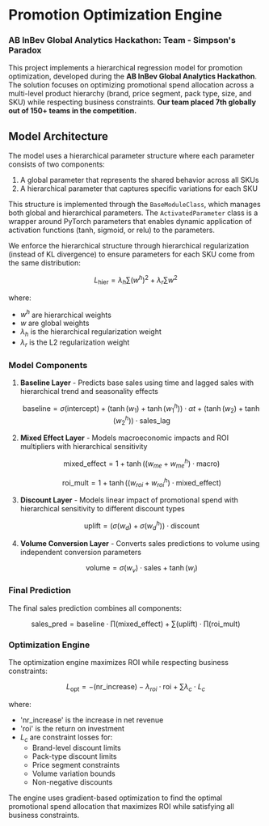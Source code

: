 # Promotion Optimization Engine
### AB InBev Global Analytics Hackathon: Team - Simpson's Paradox

This project implements a hierarchical regression model for promotion optimization, developed during the **AB InBev Global Analytics Hackathon**. The solution focuses on optimizing promotional spend allocation across a multi-level product hierarchy (brand, price segment, pack type, size, and SKU) while respecting business constraints. **Our team placed 7th globally out of 150+ teams in the competition.**

## Model Architecture

The model uses a hierarchical parameter structure where each parameter consists of two components:
1. A global parameter that represents the shared behavior across all SKUs
2. A hierarchical parameter that captures specific variations for each SKU

This structure is implemented through the `BaseModuleClass`, which manages both global and hierarchical parameters. The `ActivatedParameter` class is a wrapper around PyTorch parameters that enables dynamic application of activation functions (tanh, sigmoid, or relu) to the parameters.

We enforce the hierarchical structure through hierarchical regularization (instead of KL divergence) to ensure parameters for each SKU come from the same distribution:

```math
L_{\text{hier}} = \lambda_h \sum(w^h)^2 + \lambda_r \sum w^2
```

where:
- $w^h$ are hierarchical weights
- $w$ are global weights
- $\lambda_h$ is the hierarchical regularization weight
- $\lambda_r$ is the L2 regularization weight

### Model Components

1. **Baseline Layer** - Predicts base sales using time and lagged sales with hierarchical trend and seasonality effects
   ```math
   \text{baseline} = \sigma(\text{intercept}) + (\tanh(w_1) + \tanh(w_1^h)) \cdot \alpha t + (\tanh(w_2) + \tanh(w_2^h)) \cdot \text{sales\_lag}
   ```

2. **Mixed Effect Layer** - Models macroeconomic impacts and ROI multipliers with hierarchical sensitivity
   ```math
   \text{mixed\_effect} = 1 + \tanh((w_{me} + w_{me}^h) \cdot \text{macro})
   ```
   ```math
   \text{roi\_mult} = 1 + \tanh((w_{roi} + w_{roi}^h) \cdot \text{mixed\_effect})
   ```

3. **Discount Layer** - Models linear impact of promotional spend with hierarchical sensitivity to different discount types
   ```math
   \text{uplift} = (\sigma(w_d) + \sigma(w_d^h)) \cdot \text{discount}
   ```

4. **Volume Conversion Layer** - Converts sales predictions to volume using independent conversion parameters
   ```math
   \text{volume} = \sigma(w_v) \cdot \text{sales} + \tanh(w_i)
   ```

### Final Prediction

The final sales prediction combines all components:
```math
\text{sales\_pred} = \text{baseline} \cdot \prod(\text{mixed\_effect}) + \sum(\text{uplift}) \cdot \prod(\text{roi\_mult})
```

### Optimization Engine

The optimization engine maximizes ROI while respecting business constraints:

```math
L_{\text{opt}} = -(\text{nr\_increase}) - \lambda_{roi} \cdot \text{roi} + \sum \lambda_c \cdot L_c
```

where:
- 'nr_increase' is the increase in net revenue
- 'roi' is the return on investment
- $L_c$ are constraint losses for:
  - Brand-level discount limits
  - Pack-type discount limits
  - Price segment constraints
  - Volume variation bounds
  - Non-negative discounts

The engine uses gradient-based optimization to find the optimal promotional spend allocation that maximizes ROI while satisfying all business constraints.
